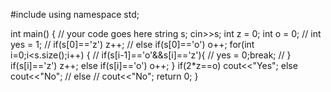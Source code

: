#include <iostream>
using namespace std;

int main() {
	// your code goes here
	string s;
	cin>>s;
	int z = 0;
	int o = 0;
// 	int yes = 1;
// 	if(s[0]=='z') z++;
// 	else if(s[0]=='o') o++;
	for(int i=0;i<s.size();i++)
	{
	   // if(s[i-1]=='o'&&s[i]=='z'){
	   //     yes = 0;break;
	   // }
	    if(s[i]=='z')   z++;
	    else if(s[i]=='o') o++;
	}
	if(2*z==o) cout<<"Yes";
	else
	    cout<<"No";
// 	else
// 	    cout<<"No";
	return 0;
}
